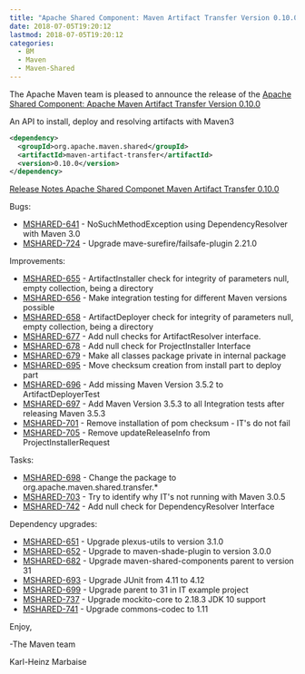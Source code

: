 ```yaml
---
title: "Apache Shared Component: Maven Artifact Transfer Version 0.10.0 Released"
date: 2018-07-05T19:20:12
lastmod: 2018-07-05T19:20:12
categories:
  - BM
  - Maven
  - Maven-Shared
---
```

The Apache Maven team is pleased to announce the release of the 
[Apache Shared Component: Apache Maven Artifact Transfer Version 0.10.0](https://maven.apache.org/shared/maven-artifact-transfer/)

An API to install, deploy and resolving artifacts with Maven3

```xml
<dependency>
  <groupId>org.apache.maven.shared</groupId>
  <artifactId>maven-artifact-transfer</artifactId>
  <version>0.10.0</version>
</dependency>
```

<!-- more -->

[Release Notes Apache Shared Componet Maven Artifact Transfer 0.10.0](https://issues.apache.org/jira/projects/MSHARED/versions/12338168)

Bugs:

 * [MSHARED-641](https://issues.apache.org/jira/browse/MSHARED-641) - NoSuchMethodException using DependencyResolver with Maven 3.0
 * [MSHARED-724](https://issues.apache.org/jira/browse/MSHARED-724) - Upgrade mave-surefire/failsafe-plugin 2.21.0

Improvements:

 * [MSHARED-655](https://issues.apache.org/jira/browse/MSHARED-655) - ArtifactInstaller check for integrity of parameters null, empty collection, being a directory
 * [MSHARED-656](https://issues.apache.org/jira/browse/MSHARED-656) - Make integration testing for different Maven versions possible
 * [MSHARED-658](https://issues.apache.org/jira/browse/MSHARED-658) - ArtifactDeployer check for integrity of parameters null, empty collection, being a directory
 * [MSHARED-677](https://issues.apache.org/jira/browse/MSHARED-677) - Add null checks for ArtifactResolver interface.
 * [MSHARED-678](https://issues.apache.org/jira/browse/MSHARED-678) - Add null check for ProjectInstaller Interface
 * [MSHARED-679](https://issues.apache.org/jira/browse/MSHARED-679) - Make all classes package private in internal package
 * [MSHARED-695](https://issues.apache.org/jira/browse/MSHARED-695) - Move checksum creation from install part to deploy part
 * [MSHARED-696](https://issues.apache.org/jira/browse/MSHARED-696) - Add missing Maven Version 3.5.2 to ArtifactDeployerTest
 * [MSHARED-697](https://issues.apache.org/jira/browse/MSHARED-697) - Add Maven Version 3.5.3 to all Integration tests after releasing Maven 3.5.3
 * [MSHARED-701](https://issues.apache.org/jira/browse/MSHARED-701) - Remove installation of pom checksum - IT's do not fail
 * [MSHARED-705](https://issues.apache.org/jira/browse/MSHARED-705) - Remove updateReleaseInfo from ProjectInstallerRequest

Tasks:

 * [MSHARED-698](https://issues.apache.org/jira/browse/MSHARED-698) - Change the package to org.apache.maven.shared.transfer.*
 * [MSHARED-703](https://issues.apache.org/jira/browse/MSHARED-703) - Try to identify why IT's not running with Maven 3.0.5
 * [MSHARED-742](https://issues.apache.org/jira/browse/MSHARED-742) - Add null check for DependencyResolver Interface

Dependency upgrades:

 * [MSHARED-651](https://issues.apache.org/jira/browse/MSHARED-651) - Upgrade plexus-utils to version 3.1.0
 * [MSHARED-652](https://issues.apache.org/jira/browse/MSHARED-652) - Upgrade to maven-shade-plugin to version 3.0.0
 * [MSHARED-682](https://issues.apache.org/jira/browse/MSHARED-682) - Upgrade maven-shared-components parent to version 31
 * [MSHARED-693](https://issues.apache.org/jira/browse/MSHARED-693) - Upgrade JUnit from 4.11 to 4.12
 * [MSHARED-699](https://issues.apache.org/jira/browse/MSHARED-699) - Upgrade parent to 31 in IT example project
 * [MSHARED-737](https://issues.apache.org/jira/browse/MSHARED-737) - Upgrade mockito-core to 2.18.3 JDK 10 support
 * [MSHARED-741](https://issues.apache.org/jira/browse/MSHARED-741) - Upgrade commons-codec to 1.11

Enjoy,

-The Maven team

Karl-Heinz Marbaise

